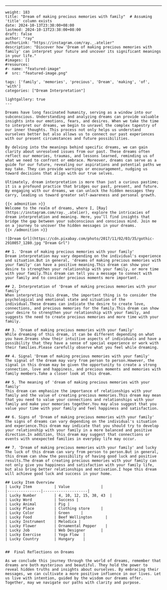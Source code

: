 ---
    weight: 183
    title: "Dream of making precious memories with family"  # Assuming 'title' column exists
    date: 2024-10-13T23:38:00+08:00
    lastmod: 2024-10-13T23:38:00+08:00
    draft: false
    author: "ray"
    authorLink: "https://instagram.com/ray._.atelier"
    description: "Discover how 'Dream of making precious memories with family' can interpret your future and uncover its significant meanings in your life."
    #images: []
    #resources:
    #- name: "featured-image"
    #  src: "featured-image.png"
    
    tags: ['family', 'memories', 'precious', 'Dream', 'making', 'of', 'with']
    categories: ["Dream Interpretation"]
    
    lightgallery: true
    ---
    
    Dreams have long fascinated humanity, serving as a window into our subconscious. Understanding and analyzing dreams can provide valuable insights into our emotions, fears, and desires. When we take the time to interpret our dreams, we begin to unravel the complex tapestry of our inner thoughts. This process not only helps us understand ourselves better but also allows us to connect our past experiences with our present circumstances and future possibilities.
    
    By delving into the meanings behind specific dreams, we can gain clarity about unresolved issues from our past. These dreams often reflect our memories, traumas, and lessons learned, reminding us of what we need to confront or embrace. Moreover, dreams can serve as a guide for our future, revealing our aspirations and potential paths we may take. They can provide warnings or encouragement, nudging us toward decisions that align with our true selves.
    
    Ultimately, dream interpretation is more than just a curious pastime; it is a profound practice that bridges our past, present, and future. By engaging with our dreams, we can unlock the hidden messages they carry, leading us toward greater self-awareness and personal growth.
    
    {{< admonition >}}
    Welcome to the realm of dreams, where I, [Ray](https://instagram.com/ray._.atelier), explore the intricacies of dream interpretation and meaning. Here, you’ll find insights that bridge the gap between your subconscious and conscious mind. Join me on a journey to uncover the hidden messages in your dreams.
    {{< /admonition >}}
    
    ![Dream Grl](https://cdn.pixabay.com/photo/2017/11/02/03/35/gothic-2910057_1280.jpg "Dream Grl")
    
    ## 1. 'Dream of making precious memories with your family'
    Dream interpretation may vary depending on the individual's experience and situation.But in general, 'dreams of making precious memories with your family' can have a positive meaning.This dream can show your desire to strengthen your relationship with your family, or more time with your family.This dream can tell you a message to connect with your family and to consider precious moments more important.
    
    ## 2. Interpretation of 'Dream of making precious memories with your family'
    When interpreting this dream, the important thing is to consider the psychological and emotional state and situation of the individual.These dreams can indicate the desire to create love, connections, and precious memories for the family.This dream can show your desire to strengthen your relationship with your family, and suggests the need to create precious memories and more time with your family.
    
    ## 3. 'Dream of making precious memories with your family'
    While dreaming of this dream, it can be different depending on what you have.Dreams show their intuitive aspects of individuals and have a possibility that they have a sense of special experience or work with their families.Please carefully observe what you feel while dreaming.
    
    ## 4. Signal 'Dream of making precious memories with your family'
    The signal of the dream may vary from person to person.However, the signal in this dream may be given the opportunity to create a strong connection, love and happiness, and precious moments and memories with family members.Take a closer look at this dream.
    
    ## 5. The meaning of 'dream of making precious memories with your family'
    This dream can emphasize the importance of relationships with your family and the value of creating precious memories.This dream may mean that you need to value your connections and relationships with your family and make your memories together.You may also suggest that you value your time with your family and feel happiness and satisfaction.
    
    ## 6. Signs of 'Dream of making precious memories with your family'
    The signs of dreams can vary depending on the individual's situation and experience.This dream may indicate that you should try to develop your relationship with your family in a more balanced and positive direction.In addition, this dream may suggest that connections or events with unexpected families in everyday life may occur.
    
    ## 7. 'Dream of making precious memories with your family' and lucky
    The luck of this dream can vary from person to person.But in general, this dream can show the possibility of having good luck and positive results.The dream of creating precious memories with your family can not only give you happiness and satisfaction with your family life, but also bring better relationships and motivation.I hope this dream will achieve good luck and success in your home.
    
    ## Lucky Item Overview
    | Lucky Item          | Value              |
    |---------------|--------------------|
    | Lucky Number        | 4, 10, 12, 15, 38, 43  |
    | Lucky Word          | Success |
    | Lucky Animal        | Pig |
    | Lucky Place         | Clothing store     |
    | Lucky Color         | Green     |
    | Lucky Food          | Beef Wellington      |
    | Lucky Instrument    | Melodica |
    | Lucky Flower        | Ornamental Pepper    |
    | Lucky Job           | Web Designer       |
    | Lucky Exercise      | Yoga Flow  |
    | Lucky Country       | Hungary    |
    
    
    ##  Final Reflections on Dreams
    
    As we conclude this journey through the world of dreams, remember that dreams are both mysterious and beautiful. They hold the power to reveal hidden truths and insights about ourselves. By embracing their messages, we can cultivate a more positive influence in our lives. Let us live with intention, guided by the wisdom our dreams offer. Together, may we navigate our paths with clarity and purpose.
    